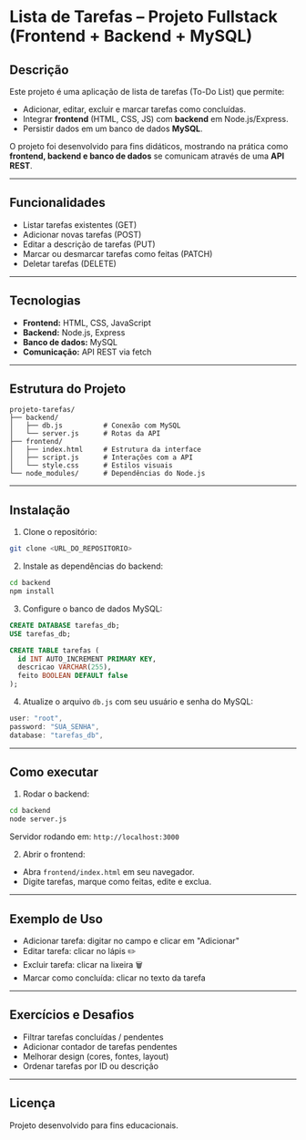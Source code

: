 # Lista de Tarefas – Projeto Fullstack (Frontend + Backend + MySQL)

## Descrição

Este projeto é uma aplicação de lista de tarefas (To-Do List) que permite:

* Adicionar, editar, excluir e marcar tarefas como concluídas.
* Integrar **frontend** (HTML, CSS, JS) com **backend** em Node.js/Express.
* Persistir dados em um banco de dados **MySQL**.

O projeto foi desenvolvido para fins didáticos, mostrando na prática como **frontend, backend e banco de dados** se comunicam através de uma **API REST**.

---

## Funcionalidades

* Listar tarefas existentes (GET)
* Adicionar novas tarefas (POST)
* Editar a descrição de tarefas (PUT)
* Marcar ou desmarcar tarefas como feitas (PATCH)
* Deletar tarefas (DELETE)

---

## Tecnologias

* **Frontend:** HTML, CSS, JavaScript
* **Backend:** Node.js, Express
* **Banco de dados:** MySQL
* **Comunicação:** API REST via fetch

---

## Estrutura do Projeto

```
projeto-tarefas/
├── backend/
│   ├── db.js          # Conexão com MySQL
│   └── server.js      # Rotas da API
├── frontend/
│   ├── index.html     # Estrutura da interface
│   ├── script.js      # Interações com a API
│   └── style.css      # Estilos visuais
└── node_modules/      # Dependências do Node.js
```

---

## Instalação

1. Clone o repositório:

```bash
git clone <URL_DO_REPOSITORIO>
```

2. Instale as dependências do backend:

```bash
cd backend
npm install
```

3. Configure o banco de dados MySQL:

```sql
CREATE DATABASE tarefas_db;
USE tarefas_db;

CREATE TABLE tarefas (
  id INT AUTO_INCREMENT PRIMARY KEY,
  descricao VARCHAR(255),
  feito BOOLEAN DEFAULT false
);
```

4. Atualize o arquivo `db.js` com seu usuário e senha do MySQL:

```js
user: "root",
password: "SUA_SENHA",
database: "tarefas_db",
```

---

## Como executar

1. Rodar o backend:

```bash
cd backend
node server.js
```

Servidor rodando em: `http://localhost:3000`

2. Abrir o frontend:

* Abra `frontend/index.html` em seu navegador.
* Digite tarefas, marque como feitas, edite e exclua.

---

## Exemplo de Uso

* Adicionar tarefa: digitar no campo e clicar em "Adicionar"
* Editar tarefa: clicar no lápis ✏️
* Excluir tarefa: clicar na lixeira 🗑️
* Marcar como concluída: clicar no texto da tarefa

---

## Exercícios e Desafios

* Filtrar tarefas concluídas / pendentes
* Adicionar contador de tarefas pendentes
* Melhorar design (cores, fontes, layout)
* Ordenar tarefas por ID ou descrição

---

## Licença

Projeto desenvolvido para fins educacionais.
